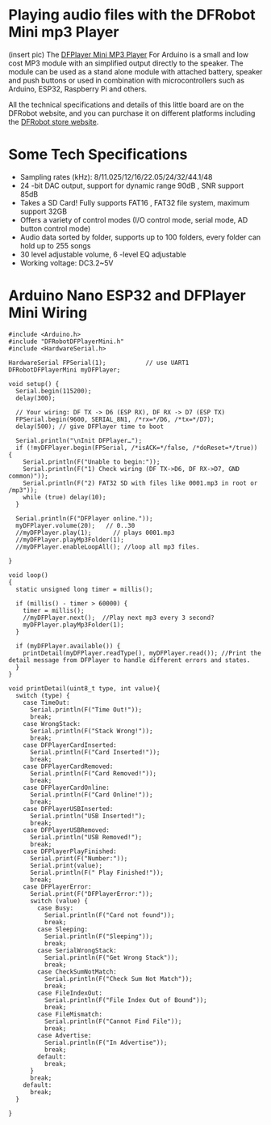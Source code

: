 # Playing audio files with the DFRobot Mini mp3 Player

(insert pic)
The [DFPlayer Mini MP3 Player](https://wiki.dfrobot.com/DFPlayer_Mini_SKU_DFR0299) For Arduino is a small and low cost MP3 module with an simplified output directly to the speaker. The module can be used as a stand alone module with attached battery, speaker and push buttons or used in combination with microcontrollers such as Arduino, ESP32, Raspberry Pi and others.

All the technical specifications and details of this little board are on the DFRobot website, and you can purchase it on different platforms including the [DFRobot store website](https://www.dfrobot.com/product-1121.html). 

# Some Tech Specifications

- Sampling rates (kHz): 8/11.025/12/16/22.05/24/32/44.1/48
- 24 -bit DAC output, support for dynamic range 90dB , SNR support 85dB
- Takes a SD Card! Fully supports FAT16 , FAT32 file system, maximum support 32GB
- Offers a variety of control modes (I/O control mode, serial mode, AD button control mode)
- Audio data sorted by folder, supports up to 100 folders, every folder can hold up to 255 songs
- 30 level adjustable volume, 6 -level EQ adjustable
- Working voltage: DC3.2~5V

# Arduino Nano ESP32 and DFPlayer Mini Wiring 

```
#include <Arduino.h>
#include "DFRobotDFPlayerMini.h"
#include <HardwareSerial.h>

HardwareSerial FPSerial(1);           // use UART1
DFRobotDFPlayerMini myDFPlayer;

void setup() {
  Serial.begin(115200);
  delay(300);

  // Your wiring: DF TX -> D6 (ESP RX), DF RX -> D7 (ESP TX)
  FPSerial.begin(9600, SERIAL_8N1, /*rx=*/D6, /*tx=*/D7);
  delay(500); // give DFPlayer time to boot

  Serial.println("\nInit DFPlayer…");
  if (!myDFPlayer.begin(FPSerial, /*isACK=*/false, /*doReset=*/true)) {
    Serial.println(F("Unable to begin:"));
    Serial.println(F("1) Check wiring (DF TX->D6, DF RX->D7, GND common)"));
    Serial.println(F("2) FAT32 SD with files like 0001.mp3 in root or /mp3"));
    while (true) delay(10);
  }

  Serial.println(F("DFPlayer online."));
  myDFPlayer.volume(20);   // 0..30
  //myDFPlayer.play(1);      // plays 0001.mp3
  //myDFPlayer.playMp3Folder(1);
  //myDFPlayer.enableLoopAll(); //loop all mp3 files.

}

void loop()
{
  static unsigned long timer = millis();
  
  if (millis() - timer > 60000) {
    timer = millis();
    //myDFPlayer.next();  //Play next mp3 every 3 second?
    myDFPlayer.playMp3Folder(1);
  }
  
  if (myDFPlayer.available()) {
    printDetail(myDFPlayer.readType(), myDFPlayer.read()); //Print the detail message from DFPlayer to handle different errors and states.
  }
}

void printDetail(uint8_t type, int value){
  switch (type) {
    case TimeOut:
      Serial.println(F("Time Out!"));
      break;
    case WrongStack:
      Serial.println(F("Stack Wrong!"));
      break;
    case DFPlayerCardInserted:
      Serial.println(F("Card Inserted!"));
      break;
    case DFPlayerCardRemoved:
      Serial.println(F("Card Removed!"));
      break;
    case DFPlayerCardOnline:
      Serial.println(F("Card Online!"));
      break;
    case DFPlayerUSBInserted:
      Serial.println("USB Inserted!");
      break;
    case DFPlayerUSBRemoved:
      Serial.println("USB Removed!");
      break;
    case DFPlayerPlayFinished:
      Serial.print(F("Number:"));
      Serial.print(value);
      Serial.println(F(" Play Finished!"));
      break;
    case DFPlayerError:
      Serial.print(F("DFPlayerError:"));
      switch (value) {
        case Busy:
          Serial.println(F("Card not found"));
          break;
        case Sleeping:
          Serial.println(F("Sleeping"));
          break;
        case SerialWrongStack:
          Serial.println(F("Get Wrong Stack"));
          break;
        case CheckSumNotMatch:
          Serial.println(F("Check Sum Not Match"));
          break;
        case FileIndexOut:
          Serial.println(F("File Index Out of Bound"));
          break;
        case FileMismatch:
          Serial.println(F("Cannot Find File"));
          break;
        case Advertise:
          Serial.println(F("In Advertise"));
          break;
        default:
          break;
      }
      break;
    default:
      break;
  }
  
}
